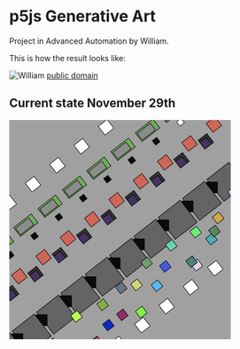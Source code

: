 # p5js Generative Art
Project in Advanced Automation by William.

This is how the result looks like:

![William](https://github.com/ssis-aa/generative-art-groups/blob/main/docs/william2022.png) [public domain](https://www.publicdomainpictures.net/en/view-image.php?image=378643&picture=colorful-box-repeating-pattern)

## Current state November 29th

![2022-11-29](docs/2022-11-29.png)
